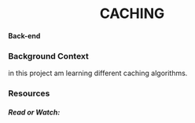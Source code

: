 <h1 align="center">CACHING</h1>
<h4 align="centre">Back-end</h4>

### Background Context
in this project am learning different caching algorithms.
### Resources
##### Read or Watch:
